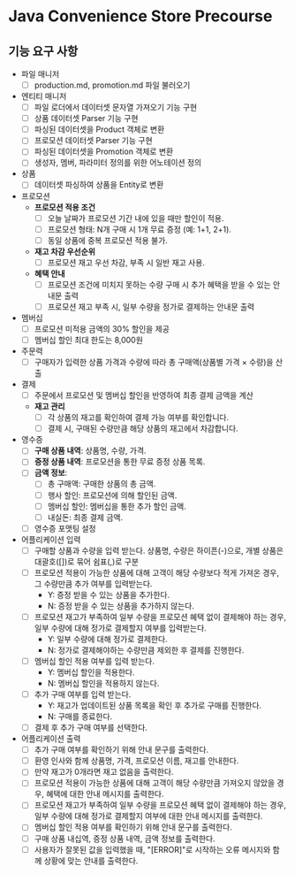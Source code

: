 # Java Convenience Store Precourse

## 기능 요구 사항
- 파일 매니저
  - [ ] production.md, promotion.md 파일 불러오기
- 엔티티 매니저
  - [ ] 파일 로더에서 데이터셋 문자열 가져오기 기능 구현
  - [ ] 상품 데이터셋 Parser 기능 구현
  - [ ] 파싱된 데이터셋을 Product 객체로 변환
  - [ ] 프로모션 데이터셋 Parser 기능 구현
  - [ ] 파싱된 데이터셋을 Promotion 객체로 변환
  - [ ] 생성자, 멤버, 파라미터 정의를 위한 어노테이션 정의
- 상품
  - [ ] 데이터셋 파싱하여 상품을 Entity로 변환
- 프로모션
  - **프로모션 적용 조건**
    - [ ] 오늘 날짜가 프로모션 기간 내에 있을 때만 할인이 적용.
    - [ ] 프로모션 형태: N개 구매 시 1개 무료 증정 (예: 1+1, 2+1).
    - [ ] 동일 상품에 중복 프로모션 적용 불가.
  - **재고 차감 우선순위**
      - [ ] 프로모션 재고 우선 차감, 부족 시 일반 재고 사용.
  - **혜택 안내**
      - [ ] 프로모션 조건에 미치지 못하는 수량 구매 시 추가 혜택을 받을 수 있는 안내문 출력
      - [ ] 프로모션 재고 부족 시, 일부 수량을 정가로 결제하는 안내문 출력
- 멤버십
    - [ ] 프로모션 미적용 금액의 30% 할인을 제공
    - [ ] 멤버십 할인 최대 한도는 8,000원
- 주문력
  - [ ] 구매자가 입력한 상품 가격과 수량에 따라 총 구매액(상품별 가격 × 수량)을 산출
- 결제
  - [ ] 주문에서 프로모션 및 멤버십 할인을 반영하여 최종 결제 금액을 계산
  - **재고 관리**
    - [ ] 각 상품의 재고를 확인하여 결제 가능 여부를 확인합니다.
    - [ ] 결제 시, 구매된 수량만큼 해당 상품의 재고에서 차감합니다.
- 영수증
    - [ ] **구매 상품 내역**: 상품명, 수량, 가격.
    - [ ] **증정 상품 내역**: 프로모션을 통한 무료 증정 상품 목록.
    - [ ] **금액 정보**:
        - [ ] 총 구매액: 구매한 상품의 총 금액.
        - [ ] 행사 할인: 프로모션에 의해 할인된 금액.
        - [ ] 멤버십 할인: 멤버십을 통한 추가 할인 금액.
        - [ ] 내실돈: 최종 결제 금액.
    - [ ] 영수증 포맷팅 설정
- 어플리케이션 입력
    - [ ] 구매할 상품과 수량을 입력 받는다. 상품명, 수량은 하이픈(-)으로, 개별 상품은 대괄호([])로 묶어 쉼표(,)로 구분
    - [ ] 프로모션 적용이 가능한 상품에 대해 고객이 해당 수량보다 적게 가져온 경우, 그 수량만큼 추가 여부를 입력받는다.
      - Y: 증정 받을 수 있는 상품을 추가한다.
      - N: 증정 받을 수 있는 상품을 추가하지 않는다.
    - [ ] 프로모션 재고가 부족하여 일부 수량을 프로모션 혜택 없이 결제해야 하는 경우, 일부 수량에 대해 정가로 결제할지 여부를 입력받는다.
      - Y: 일부 수량에 대해 정가로 결제한다.
      - N: 정가로 결제해야하는 수량만큼 제외한 후 결제를 진행한다.
    - [ ] 멤버십 할인 적용 여부를 입력 받는다.
      - Y: 멤버십 할인을 적용한다.
      - N: 멤버십 할인을 적용하지 않는다.
    - [ ] 추가 구매 여부를 입력 받는다.
      - Y: 재고가 업데이트된 상품 목록을 확인 후 추가로 구매를 진행한다.
      - N: 구매를 종료한다.
    - [ ] 결제 후 추가 구매 여부를 선택한다.
- 어플리케이션 출력
    - [ ] 추가 구매 여부를 확인하기 위해 안내 문구를 출력한다. 
    - [ ] 환영 인사와 함께 상품명, 가격, 프로모션 이름, 재고를 안내한다.
    - [ ] 만약 재고가 0개라면 재고 없음을 출력한다.
    - [ ] 프로모션 적용이 가능한 상품에 대해 고객이 해당 수량만큼 가져오지 않았을 경우, 혜택에 대한 안내 메시지를 출력한다.
    - [ ] 프로모션 재고가 부족하여 일부 수량을 프로모션 혜택 없이 결제해야 하는 경우, 일부 수량에 대해 정가로 결제할지 여부에 대한 안내 메시지를 출력한다.
    - [ ] 멤버십 할인 적용 여부를 확인하기 위해 안내 문구를 출력한다.
    - [ ] 구매 상품 내십역, 증정 상품 내역, 금액 정보를 출력한다.
    - [ ] 사용자가 잘못된 값을 입력했을 때, "[ERROR]"로 시작하는 오류 메시지와 함께 상황에 맞는 안내를 출력한다.
